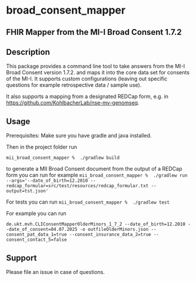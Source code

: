 # broad_consent_mapper




## FHIR Mapper from the MI-I Broad Consent 1.7.2 

## Description
This package provides a command line tool to take answers from the MI-I Broad Consent version 1.7.2. and maps it into the core data set for consents of the MI-I. 
It supports custom configurations (leaving out specific questions for example retrospective data / sample use).

It also supports a mapping from a designated REDCap form, e.g. in  https://github.com/KohlbacherLab/nse-mv-genomseq. 

## Usage

Prerequisites: Make sure you have gradle and java installed. 

Then in the project folder run

```mii_broad_consent_mapper %  ./gradlew build```

to generate a MII Broad Consent document from the output of a REDCap form you can run for example
```mii_broad_consent_mapper %  ./gradlew run --args='--date_of_birth=12.2010 --redcap_formular=src/test/resources/redcap_formular.txt --output=tst.json'```

For tests you can run
```mii_broad_consent_mapper %  ./gradlew test```

For example you can run 

```de.ukt.mvh.CLIConsentMapperOlderMinors_1_7_2 --date_of_birth=12.2010 --date_of_consent=04.07.2025 -o outfileOlderMinors.json --consent_pat_data_1=true --consent_insurance_data_2=true --consent_contact_5=false```




## Support
Please file an issue in case of questions.
